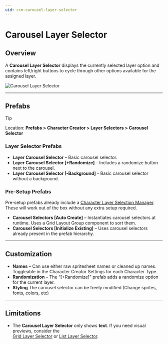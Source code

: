 ```yaml
---
uid: ccm-carousel-layer-selector
---
```


# Carousel Layer Selector

## Overview

A **Carousel Layer Selector** displays the currently selected layer option and contains left/right buttons to cycle through other options available for the assigned layer.

![Carousel Layer Selector](~/images/ccm-layer-selectors/carousel-layer-selector.png)

---

## Prefabs

> [!TIP]
> Location: **Prefabs > Character Creator > Layer Selectors > Carousel Selector**

### Layer Selector Prefabs
- **Layer Carousel Selector** – Basic carousel selector.  
- **Layer Carousel Selector [+Randomize]** – Includes a randomize button next to the carousel.
- **Layer Carousel Selector [-Background]** - Basic carousel selector without a background.  

### Pre-Setup Prefabs
Pre-setup prefabs already include a [Character Layer Selection Manager](xref:ccm-layer-selector-setup#character-layer-selection-manager).  
These will work out of the box without any extra setup required.

- **Carousel Selectors [Auto Create]** – Instantiates carousel selectors at runtime. Uses a Grid Layout Group component to sort them.  
- **Carousel Selectors [Initialize Existing]** – Uses carousel selectors already present in the prefab hierarchy.  

---

## Customization

- **Names** – Can use either raw spritesheet names or cleaned up names. Toggleable in the Character Creator Settings for each Character Type.
- **Randomization** – The “[+Randomize]” prefab adds a randomize option for the current layer.  
- **Styling** The carousel selector can be freely modified (Change sprites, fonts, colors, etc)  

---

## Limitations

- The **Carousel Layer Selector** only shows **text**. If you need visual previews, consider the  
  [Grid Layer Selector](xref:ccm-grid-layer-selector) or [List Layer Selector](xref:ccm-list-layer-selector).